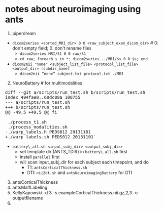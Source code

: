 # notes about neuroimaging using ants

1. piperdream
  + `dicom2series <sorted_MRI_dir> 0 0 <raw_subject_exam_dicom_dir>` # 0: don't empty field; 0: don't rename files
    + `dicom2series MRI/S1 0 0 raw/S1`
    + `cd raw; foreach s in *; dicom2series ../MRI/$s 0 0 $s; end`
  + `dicom2nii "none" <subject_list_file> <protocol_list_file> <output_dir> [subdir_name]`
    + `dicom2nii “none” subject.txt protocol.txt ./MRI`
2. NeuroBattery # for multimodalities
<pre>
diff --git a/scripts/run_test.sh b/scripts/run_test.sh
index 494fae8..60dc08a 100755
--- a/scripts/run_test.sh
+++ b/scripts/run_test.sh
@@ -49,5 +49,5 @@ fi
 
 ./process_t1.sh
 ./process_modalities.sh
-./warp_labels.h PEDS012 20131101
+./warp_labels.sh PEDS012 20131101`
</pre>
  + `battery\_all.sh <input_subj_dir> <output_subj_dir>`
    + set template dir (ANTS_TDIR) in `battery\_all.sh` first
    + install `parallel` first
    + will scan input\_subj\_dir for each subject each timepoint, and do 
      + T1: `antsCorticalThickness.sh`
      + DTI: `nii2dt.sh` and `antsNeuroimagingBattery` for DTI

3. antsCorticalThickness
4. antsMalfLabeling
5. KellyKapowski -d 3 -s exampleCorticalThickness.nii.gz,2,3 -o outputfilename
6. 
